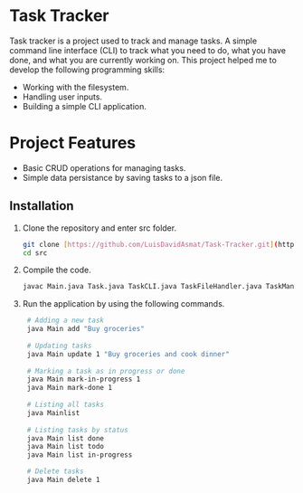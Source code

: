 # Task Tracker 
Task tracker is a project used to track and manage tasks. A simple command line interface (CLI) to track what you need to do, what you have done, and what you are currently working on. This project helped me to develop the following programming skills:
* Working with the filesystem.
* Handling user inputs.
* Building a simple CLI application.
# Project Features
* Basic CRUD operations for managing tasks.
* Simple data persistance by saving tasks to a json file.
## Installation

1. Clone the repository and enter src folder.
   ```bash
   git clone [https://github.com/LuisDavidAsmat/Task-Tracker.git](https://github.com/LuisDavidAsmat/Task-Tracker.git)
   cd src
3. Compile the code.
   ```bash
   javac Main.java Task.java TaskCLI.java TaskFileHandler.java TaskManager.java TaskStatus.java 
4. Run the application by using the following commands.
   ```bash
    # Adding a new task
    java Main add "Buy groceries"
       
    # Updating tasks
    java Main update 1 "Buy groceries and cook dinner"
    
    # Marking a task as in progress or done
    java Main mark-in-progress 1
    java Main mark-done 1
    
    # Listing all tasks
    java Mainlist
    
    # Listing tasks by status
    java Main list done
    java Main list todo
    java Main list in-progress

    # Delete tasks 
    java Main delete 1
   


